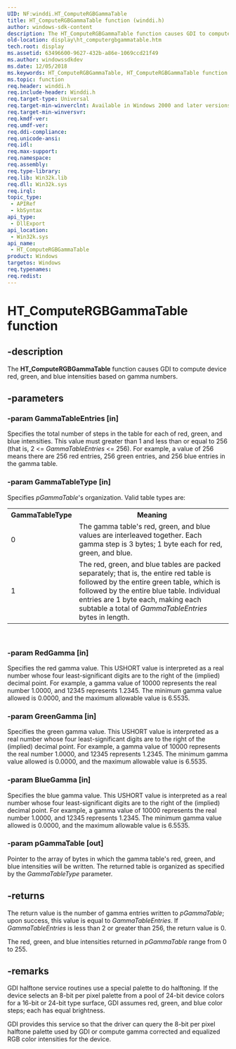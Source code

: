 ```yaml
---
UID: NF:winddi.HT_ComputeRGBGammaTable
title: HT_ComputeRGBGammaTable function (winddi.h)
author: windows-sdk-content
description: The HT_ComputeRGBGammaTable function causes GDI to compute device red, green, and blue intensities based on gamma numbers.
old-location: display\ht_computergbgammatable.htm
tech.root: display
ms.assetid: 63496600-9627-432b-a86e-1069ccd21f49
ms.author: windowssdkdev
ms.date: 12/05/2018
ms.keywords: HT_ComputeRGBGammaTable, HT_ComputeRGBGammaTable function [Display Devices], display.ht_computergbgammatable, gdifncs_10a08358-3fbf-4684-8dd6-c126e14310f5.xml, winddi/HT_ComputeRGBGammaTable
ms.topic: function
req.header: winddi.h
req.include-header: Winddi.h
req.target-type: Universal
req.target-min-winverclnt: Available in Windows 2000 and later versions of the Windows operating systems.
req.target-min-winversvr: 
req.kmdf-ver: 
req.umdf-ver: 
req.ddi-compliance: 
req.unicode-ansi: 
req.idl: 
req.max-support: 
req.namespace: 
req.assembly: 
req.type-library: 
req.lib: Win32k.lib
req.dll: Win32k.sys
req.irql: 
topic_type:
 - APIRef
 - kbSyntax
api_type:
 - DllExport
api_location:
 - Win32k.sys
api_name:
 - HT_ComputeRGBGammaTable
product: Windows
targetos: Windows
req.typenames: 
req.redist: 
---
```


# HT_ComputeRGBGammaTable function


## -description


The <b>HT_ComputeRGBGammaTable</b> function causes GDI to compute device red, green, and blue intensities based on gamma numbers.


## -parameters




### -param GammaTableEntries [in]

Specifies the total number of steps in the table for each of red, green, and blue intensities. This value must greater than 1 and less than or equal to 256 (that is, 2 &lt;= <i>GammaTableEntries</i> &lt;= 256). For example, a value of 256 means there are 256 red entries, 256 green entries, and 256 blue entries in the gamma table.


### -param GammaTableType [in]

Specifies <i>pGammaTable</i>'s organization. Valid table types are:

<table>
<tr>
<th>GammaTableType</th>
<th>Meaning</th>
</tr>
<tr>
<td>
0

</td>
<td>
The gamma table's red, green, and blue values are interleaved together. Each gamma step is 3 bytes; 1 byte each for red, green, and blue. 

</td>
</tr>
<tr>
<td>
1

</td>
<td>
The red, green, and blue tables are packed separately; that is, the entire red table is followed by the entire green table, which is followed by the entire blue table. Individual entries are 1 byte each, making each subtable a total of <i>GammaTableEntries </i>bytes in length.

</td>
</tr>
</table>
 


### -param RedGamma [in]

Specifies the red gamma value. This USHORT value is interpreted as a real number whose four least-significant digits are to the right of the (implied) decimal point. For example, a gamma value of 10000 represents the real number 1.0000, and 12345 represents 1.2345. The minimum gamma value allowed is 0.0000, and the maximum allowable value is 6.5535. 


### -param GreenGamma [in]

Specifies the green gamma value. This USHORT value is interpreted as a real number whose four least-significant digits are to the right of the (implied) decimal point. For example, a gamma value of 10000 represents the real number 1.0000, and 12345 represents 1.2345. The minimum gamma value allowed is 0.0000, and the maximum allowable value is 6.5535. 


### -param BlueGamma [in]

Specifies the blue gamma value. This USHORT value is interpreted as a real number whose four least-significant digits are to the right of the (implied) decimal point. For example, a gamma value of 10000 represents the real number 1.0000, and 12345 represents 1.2345. The minimum gamma value allowed is 0.0000, and the maximum allowable value is 6.5535. 


### -param pGammaTable [out]

Pointer to the array of bytes in which the gamma table's red, green, and blue intensities will be written. The returned table is organized as specified by the <i>GammaTableType</i> parameter.


## -returns



The return value is the number of gamma entries written to <i>pGammaTable</i>; upon success, this value is equal to <i>GammaTableEntries</i>. If <i>GammaTableEntries</i> is less than 2 or greater than 256, the return value is 0.

The red, green, and blue intensities returned in <i>pGammaTable</i> range from 0 to 255.




## -remarks



GDI halftone service routines use a special palette to do halftoning. If the device selects an 8-bit per pixel palette from a pool of 24-bit device colors for a 16-bit or 24-bit type surface, GDI assumes red, green, and blue color steps; each has equal brightness.

GDI provides this service so that the driver can query the 8-bit per pixel halftone palette used by GDI or compute gamma corrected and equalized RGB color intensities for the device.



